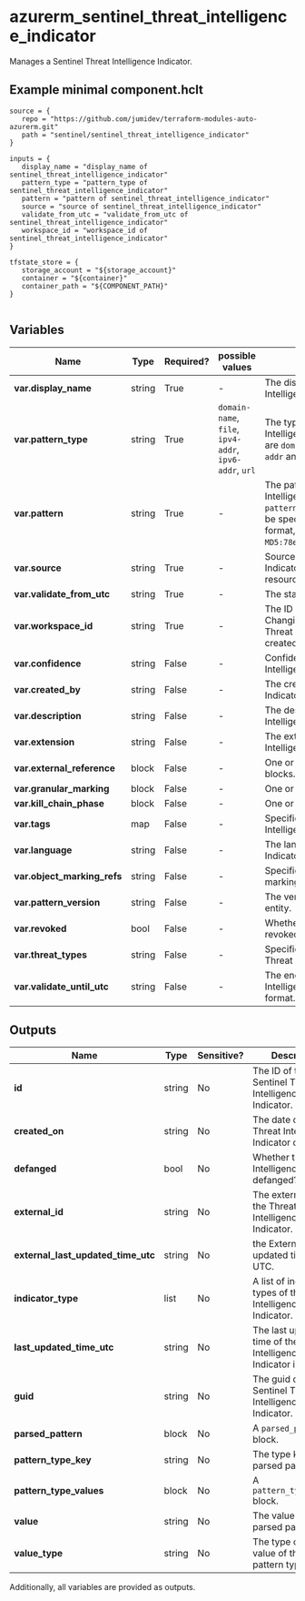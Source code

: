 # azurerm_sentinel_threat_intelligence_indicator

Manages a Sentinel Threat Intelligence Indicator.

## Example minimal component.hclt

```hcl
source = {
   repo = "https://github.com/jumidev/terraform-modules-auto-azurerm.git" 
   path = "sentinel/sentinel_threat_intelligence_indicator" 
}

inputs = {
   display_name = "display_name of sentinel_threat_intelligence_indicator" 
   pattern_type = "pattern_type of sentinel_threat_intelligence_indicator" 
   pattern = "pattern of sentinel_threat_intelligence_indicator" 
   source = "source of sentinel_threat_intelligence_indicator" 
   validate_from_utc = "validate_from_utc of sentinel_threat_intelligence_indicator" 
   workspace_id = "workspace_id of sentinel_threat_intelligence_indicator" 
}

tfstate_store = {
   storage_account = "${storage_account}" 
   container = "${container}" 
   container_path = "${COMPONENT_PATH}" 
}


```

## Variables

| Name | Type | Required? |  possible values |  Description |
| ---- | ---- | --------- |  ----------- | ----------- |
| **var.display_name** | string | True | -  |  The display name of the Threat Intelligence Indicator. | 
| **var.pattern_type** | string | True | `domain-name`, `file`, `ipv4-addr`, `ipv6-addr`, `url`  |  The type of pattern used by the Threat Intelligence Indicator. Possible values are `domain-name`, `file`, `ipv4-addr`, `ipv6-addr` and `url`. | 
| **var.pattern** | string | True | -  |  The pattern used by the Threat Intelligence Indicator. When `pattern_type` set to `file`, `pattern` must be specified with `<HashName>:<Value>` format, such as `MD5:78ecc5c05cd8b79af480df2f8fba0b9d`. | 
| **var.source** | string | True | -  |  Source of the Threat Intelligence Indicator. Changing this forces a new resource to be created. | 
| **var.validate_from_utc** | string | True | -  |  The start of validate date in RFC3339. | 
| **var.workspace_id** | string | True | -  |  The ID of the Log Analytics Workspace. Changing this forces a new Sentinel Threat Intelligence Indicator to be created. | 
| **var.confidence** | string | False | -  |  Confidence levels of the Threat Intelligence Indicator. | 
| **var.created_by** | string | False | -  |  The creator of the Threat Intelligence Indicator. | 
| **var.description** | string | False | -  |  The description of the Threat Intelligence Indicator. | 
| **var.extension** | string | False | -  |  The extension config of the Threat Intelligence Indicator in JSON format. | 
| **var.external_reference** | block | False | -  |  One or more `external_reference` blocks. | 
| **var.granular_marking** | block | False | -  |  One or more `granular_marking` blocks. | 
| **var.kill_chain_phase** | block | False | -  |  One or more `kill_chain_phase` blocks. | 
| **var.tags** | map | False | -  |  Specifies a list of tags of the Threat Intelligence Indicator. | 
| **var.language** | string | False | -  |  The language of the Threat Intelligence Indicator. | 
| **var.object_marking_refs** | string | False | -  |  Specifies a list of Threat Intelligence marking references. | 
| **var.pattern_version** | string | False | -  |  The version of a Threat Intelligence entity. | 
| **var.revoked** | bool | False | -  |  Whether the Threat Intelligence entity revoked. | 
| **var.threat_types** | string | False | -  |  Specifies a list of threat types of this Threat Intelligence Indicator. | 
| **var.validate_until_utc** | string | False | -  |  The end of validate date of the Threat Intelligence Indicator in RFC3339 format. | 



## Outputs

| Name | Type | Sensitive? | Description |
| ---- | ---- | --------- | --------- |
| **id** | string | No  | The ID of the Sentinel Threat Intelligence Indicator. | 
| **created_on** | string | No  | The date of this Threat Intelligence Indicator created. | 
| **defanged** | bool | No  | Whether the Threat Intelligence entity is defanged? | 
| **external_id** | string | No  | The external ID of the Threat Intelligence Indicator. | 
| **external_last_updated_time_utc** | string | No  | the External last updated time in UTC. | 
| **indicator_type** | list | No  | A list of indicator types of this Threat Intelligence Indicator. | 
| **last_updated_time_utc** | string | No  | The last updated time of the Threat Intelligence Indicator in UTC. | 
| **guid** | string | No  | The guid of this Sentinel Threat Intelligence Indicator. | 
| **parsed_pattern** | block | No  | A `parsed_pattern` block. | 
| **pattern_type_key** | string | No  | The type key of parsed pattern. | 
| **pattern_type_values** | block | No  | A `pattern_type_values` block. | 
| **value** | string | No  | The value of the parsed pattern type. | 
| **value_type** | string | No  | The type of the value of the parsed pattern type value. | 

Additionally, all variables are provided as outputs.

